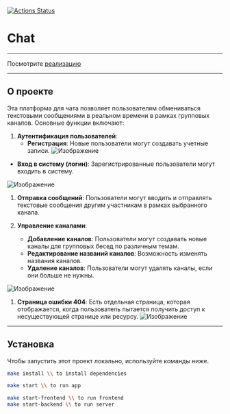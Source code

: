 [![Actions Status](https://github.com/Dmitry1399/frontend-project-12/actions/workflows/hexlet-check.yml/badge.svg)](https://github.com/Dmitry1399/frontend-project-12/actions)

# Chat
---

Посмотрите [реализацию](https://frontend-project-12-2rp4.onrender.com)

---
## О проекте
Эта платформа для чата позволяет пользователям обмениваться текстовыми сообщениями в реальном времени в рамках групповых каналов. Основные функции включают:

1. **Аутентификация пользователей**:
   - **Регистрация**: Новые пользователи могут создавать учетные записи.
  ![Изображение][1]

[1]: ../frontend-project-12/frontend/src/assets/ReadmeImg/signUpReadme.png "Скриншот страницы ругистрации"
   - **Вход в систему (логин)**: Зарегистрированные пользователи могут входить в систему.

![Изображение][2]

[2]: ../frontend-project-12/frontend/src/assets/ReadmeImg/loginReadme.png "Скриншот страницы входа"


1. **Отправка сообщений**: Пользователи могут вводить и отправлять текстовые сообщения другим участникам в рамках выбранного канала.

2. **Управление каналами**:
   - **Добавление каналов**: Пользователи могут создавать новые каналы для групповых бесед по различным темам.
   - **Редактирование названий каналов**: Возможность изменять названия каналов.
   - **Удаление каналов**: Пользователи могут удалять каналы, если они больше не нужны.
  
![Изображение][3]

[3]: ../frontend-project-12/frontend/src/assets/ReadmeImg/homeReadme.png
"Скриншот домашней страницы"

1. **Страница ошибки 404**: Есть отдельная страница, которая отображается, когда пользователь пытается получить доступ к несуществующей странице или ресурсу.
![Изображение][4]

[4]: ../frontend-project-12/frontend/src/assets/ReadmeImg/errorImg.png
"Скриншот страницы ошибки"

---

## Установка

Чтобы запустить этот проект локально, используйте команды ниже.

```bash
make install \\ to install dependencies
```
```bash
make start \\ to run app
```
```bash
make start-frontend \\ to run frontend
make start-backend \\ to run server
```


